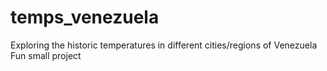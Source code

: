 # temps_venezuela
Exploring the historic temperatures in different cities/regions of Venezuela
F u n   s m a l l   p r o j e c t  
 